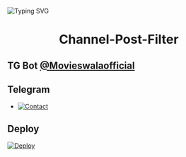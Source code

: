 
![Typing SVG](https://readme-typing-svg.herokuapp.com/?lines=CHANNEL+POST+FILTER+BOT!;CREATED+BY+Movies+Wala!) 
 </p> 
  
 </p> 
 <h1 align="center"> 
   <b>Channel-Post-Filter</b> 
 </h1> 
  
 ## TG Bot [@Movieswalaofficial](t.me/CyniteBackup) 
  
 ## Telegram  
  
  
 * [![Contact](https://img.shields.io/static/v1?label=Contact&message=On+Telegram&color=critical)](https://t.me/Cynitesupport) 
  
 ## Deploy  
  
 [![Deploy](https://www.herokucdn.com/deploy/button.svg)](https://heroku.com/deploy?template=https://github.com/TechnicalCynite/Channel-Post-Filter-Bot)